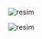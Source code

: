 ![resim](https://github.com/user-attachments/assets/2c6c7ec0-dc3d-4b76-943d-6a66481983f1)



![resim](https://github.com/user-attachments/assets/53b5a532-8a57-4878-808a-25d48ee79863)

























